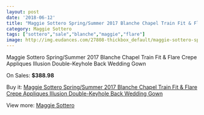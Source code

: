 ```yaml
---
layout: post
date: '2018-06-12'
title: "Maggie Sottero Spring/Summer 2017 Blanche Chapel Train Fit & Flare Crepe Appliques Illusion Double-Keyhole Back Wedding Gown"
category: Maggie Sottero
tags: ["sottero","sale","blanche","maggie","flare"]
image: http://img.eudances.com/27808-thickbox_default/maggie-sottero-spring-summer-2017-blanche-chapel-train-fit-flare-crepe-appliques-illusion-double-keyhole-back-wedding-gown.jpg
---
```

Maggie Sottero Spring/Summer 2017 Blanche Chapel Train Fit & Flare Crepe Appliques Illusion Double-Keyhole Back Wedding Gown

On Sales: **$388.98**
<a href="https://www.eudances.com/en/maggie-sottero/9219-maggie-sottero-spring-summer-2017-blanche-chapel-train-fit-flare-crepe-appliques-illusion-double-keyhole-back-wedding-gown.html"><amp-img layout="responsive" width="600" height="600" src="//img.eudances.com/27808-thickbox_default/maggie-sottero-spring-summer-2017-blanche-chapel-train-fit-flare-crepe-appliques-illusion-double-keyhole-back-wedding-gown.jpg" alt="Maggie Sottero Spring/Summer 2017 Blanche Chapel Train Fit & Flare Crepe Appliques Illusion Double-Keyhole Back Wedding Gown 0" /></a>
<a href="https://www.eudances.com/en/maggie-sottero/9219-maggie-sottero-spring-summer-2017-blanche-chapel-train-fit-flare-crepe-appliques-illusion-double-keyhole-back-wedding-gown.html"><amp-img layout="responsive" width="600" height="600" src="//img.eudances.com/27813-thickbox_default/maggie-sottero-spring-summer-2017-blanche-chapel-train-fit-flare-crepe-appliques-illusion-double-keyhole-back-wedding-gown.jpg" alt="Maggie Sottero Spring/Summer 2017 Blanche Chapel Train Fit & Flare Crepe Appliques Illusion Double-Keyhole Back Wedding Gown 1" /></a>
<a href="https://www.eudances.com/en/maggie-sottero/9219-maggie-sottero-spring-summer-2017-blanche-chapel-train-fit-flare-crepe-appliques-illusion-double-keyhole-back-wedding-gown.html"><amp-img layout="responsive" width="600" height="600" src="//img.eudances.com/27812-thickbox_default/maggie-sottero-spring-summer-2017-blanche-chapel-train-fit-flare-crepe-appliques-illusion-double-keyhole-back-wedding-gown.jpg" alt="Maggie Sottero Spring/Summer 2017 Blanche Chapel Train Fit & Flare Crepe Appliques Illusion Double-Keyhole Back Wedding Gown 2" /></a>
<a href="https://www.eudances.com/en/maggie-sottero/9219-maggie-sottero-spring-summer-2017-blanche-chapel-train-fit-flare-crepe-appliques-illusion-double-keyhole-back-wedding-gown.html"><amp-img layout="responsive" width="600" height="600" src="//img.eudances.com/27811-thickbox_default/maggie-sottero-spring-summer-2017-blanche-chapel-train-fit-flare-crepe-appliques-illusion-double-keyhole-back-wedding-gown.jpg" alt="Maggie Sottero Spring/Summer 2017 Blanche Chapel Train Fit & Flare Crepe Appliques Illusion Double-Keyhole Back Wedding Gown 3" /></a>
<a href="https://www.eudances.com/en/maggie-sottero/9219-maggie-sottero-spring-summer-2017-blanche-chapel-train-fit-flare-crepe-appliques-illusion-double-keyhole-back-wedding-gown.html"><amp-img layout="responsive" width="600" height="600" src="//img.eudances.com/27810-thickbox_default/maggie-sottero-spring-summer-2017-blanche-chapel-train-fit-flare-crepe-appliques-illusion-double-keyhole-back-wedding-gown.jpg" alt="Maggie Sottero Spring/Summer 2017 Blanche Chapel Train Fit & Flare Crepe Appliques Illusion Double-Keyhole Back Wedding Gown 4" /></a>
<a href="https://www.eudances.com/en/maggie-sottero/9219-maggie-sottero-spring-summer-2017-blanche-chapel-train-fit-flare-crepe-appliques-illusion-double-keyhole-back-wedding-gown.html"><amp-img layout="responsive" width="600" height="600" src="//img.eudances.com/27809-thickbox_default/maggie-sottero-spring-summer-2017-blanche-chapel-train-fit-flare-crepe-appliques-illusion-double-keyhole-back-wedding-gown.jpg" alt="Maggie Sottero Spring/Summer 2017 Blanche Chapel Train Fit & Flare Crepe Appliques Illusion Double-Keyhole Back Wedding Gown 5" /></a>

Buy it: [Maggie Sottero Spring/Summer 2017 Blanche Chapel Train Fit & Flare Crepe Appliques Illusion Double-Keyhole Back Wedding Gown](https://www.eudances.com/en/maggie-sottero/9219-maggie-sottero-spring-summer-2017-blanche-chapel-train-fit-flare-crepe-appliques-illusion-double-keyhole-back-wedding-gown.html "Maggie Sottero Spring/Summer 2017 Blanche Chapel Train Fit & Flare Crepe Appliques Illusion Double-Keyhole Back Wedding Gown")

View more: [Maggie Sottero](https://www.eudances.com/en/107-maggie-sottero "Maggie Sottero")